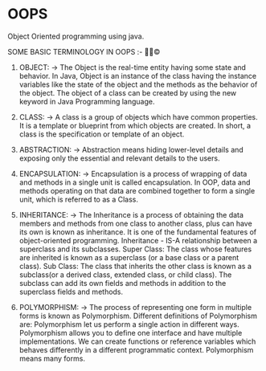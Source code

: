# OOPS
Object Oriented programming using java.
 
SOME BASIC TERMINOLOGY IN OOPS :- 👩‍💻©

1. OBJECT:
-> The Object is the real-time entity having some state and behavior. In Java, Object is
an instance of the class having the instance variables like the state of the object and
the methods as the behavior of the object. The object of a class can be created by
using the new keyword in Java Programming language.

2. CLASS:
-> A class is a group of objects which have common properties. It is a template or blueprint
from which objects are created. In short, a class is the specification or template of an
object.

3. ABSTRACTION:
-> Abstraction means hiding lower-level details and exposing only the essential and
relevant details to the users.

4. ENCAPSULATION:
-> Encapsulation is a process of wrapping of data and methods in a single unit is called
encapsulation.
In OOP, data and methods operating on that data are combined together to form a single
unit, which is referred to as a Class.

5. INHERITANCE:
-> The Inheritance is a process of obtaining the data members and methods from one
class to another class, plus can have its own is known as inheritance. It is one of the
fundamental features of object-oriented programming.
Inheritance - IS-A relationship between a superclass and its subclasses.
Super Class: The class whose features are inherited is known as a superclass (or a base class
or a parent class).
Sub Class: The class that inherits the other class is known as a subclass(or a derived class,
extended class, or child class). The subclass can add its own fields and methods in addition to
the superclass fields and methods.

6. POLYMORPHISM:
-> The process of representing one form in multiple forms is known as Polymorphism.
Different definitions of Polymorphism are:
Polymorphism let us perform a single action in different ways.
Polymorphism allows you to define one interface and have multiple implementations.
We can create functions or reference variables which behaves differently in a different programmatic context.
Polymorphism means many forms.


